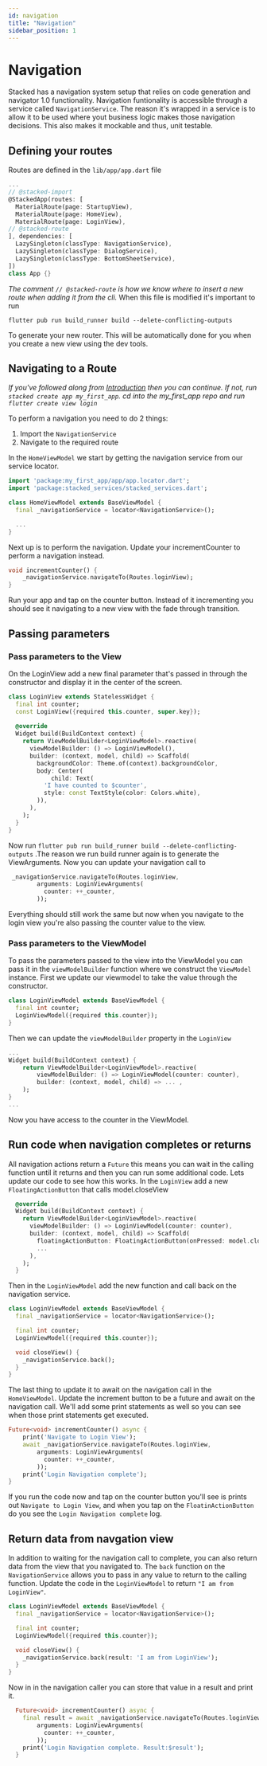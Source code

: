 ```yaml
---
id: navigation
title: "Navigation"
sidebar_position: 1
---
```


# Navigation

Stacked has a navigation system setup that relies on code generation and navigator 1.0 functionality. Navigation funtionality is accessible through a service called `NavigationService`. The reason it's wrapped in a service is to allow it to be used where yout business logic makes those navigation decisions. This also makes it mockable and thus, unit testable. 

## Defining your routes

Routes are defined in the `lib/app/app.dart` file

```dart
...
// @stacked-import
@StackedApp(routes: [
  MaterialRoute(page: StartupView),
  MaterialRoute(page: HomeView),
  MaterialRoute(page: LoginView),
// @stacked-route
], dependencies: [
  LazySingleton(classType: NavigationService),
  LazySingleton(classType: DialogService),
  LazySingleton(classType: BottomSheetService),
])
class App {}
```

_The comment `// @stacked-route` is how we know where to insert a new route when adding it from the cli._ When this file is modified it's important to run

```
flutter pub run build_runner build --delete-conflicting-outputs
```

To generate your new router. This will be automatically done for you when you create a new view using the dev tools.

## Navigating to a Route

_If you've followed along from [Introduction](introduction) then you can continue. If not, run `stacked create app my_first_app`. cd into the my_first_app repo and run `flutter create view login`_

To perform a navigation you need to do 2 things:
1. Import the `NavigationService`
2. Navigate to the required route

In the `HomeViewModel` we start by getting the navigation service from our service locator.

```dart
import 'package:my_first_app/app/app.locator.dart';
import 'package:stacked_services/stacked_services.dart';

class HomeViewModel extends BaseViewModel {
  final _navigationService = locator<NavigationService>();

  ...
}
```

Next up is to perform the navigation. Update your incrementCounter to perform a navigation instead.
```dart
void incrementCounter() {
    _navigationService.navigateTo(Routes.loginView);
}
```

Run your app and tap on the counter button. Instead of it incrementing you should see it navigating to a new view with the fade through transition.

## Passing parameters

### Pass parameters to the View

On the LoginView add a new final parameter that's passed in through the constructor and display it in the center of the screen. 

```dart
class LoginView extends StatelessWidget {
  final int counter;
  const LoginView({required this.counter, super.key});
  
  @override
  Widget build(BuildContext context) {
    return ViewModelBuilder<LoginViewModel>.reactive(
      viewModelBuilder: () => LoginViewModel(),
      builder: (context, model, child) => Scaffold(
        backgroundColor: Theme.of(context).backgroundColor,
        body: Center(
            child: Text(
          'I have counted to $counter',
          style: const TextStyle(color: Colors.white),
        )),
      ),
    );
  }
}
```

Now run `flutter pub run build_runner build --delete-conflicting-outputs` .The reason we run build runner again is to generate the ViewArguments. Now you can update your navigation call to

```dart
 _navigationService.navigateTo(Routes.loginView,
        arguments: LoginViewArguments(
          counter: ++_counter,
        ));
```

Everything should still work the same but now when you navigate to the login view you're also passing the counter value to the view. 

### Pass parameters to the ViewModel

To pass the parameters passed to the view into the ViewModel you can pass it in the `viewModelBuilder` function where we construct the `ViewModel` instance. First we update our viewmodel to take the value through the constructor.

```dart
class LoginViewModel extends BaseViewModel {
  final int counter;
  LoginViewModel({required this.counter});
}
```

Then we can update the `viewModelBuilder` property in the `LoginView`

```dart
...
Widget build(BuildContext context) {
    return ViewModelBuilder<LoginViewModel>.reactive(
        viewModelBuilder: () => LoginViewModel(counter: counter),
        builder: (context, model, child) => ... ,
    );
}
...
```

Now you have access to the counter in the ViewModel.

## Run code when navigation completes or returns

All navigation actions return a `Future` this means you can wait in the calling function until it returns and then you can run some additional code. Lets update our code to see how this works. In the `LoginView` add a new `FloatingActionButton` that calls model.closeView

```dart title="login_view.dart"
  @override
  Widget build(BuildContext context) {
    return ViewModelBuilder<LoginViewModel>.reactive(
      viewModelBuilder: () => LoginViewModel(counter: counter),
      builder: (context, model, child) => Scaffold(
        floatingActionButton: FloatingActionButton(onPressed: model.closeView),
        ...
      ),
    );
  }
```

Then in the `LoginViewModel` add the new function and call back on the navigation service.

```dart title="login_viewmodel.dart"
class LoginViewModel extends BaseViewModel {
  final _navigationService = locator<NavigationService>();

  final int counter;
  LoginViewModel({required this.counter});

  void closeView() {
    _navigationService.back();
  }
}
```

The last thing to update it to await on the navigation call in the `HomeViewModel`. Update the increment button to be a future and await on the navigation call. We'll add some print statements as well so you can see when those print statements get executed.

```dart title="home_viewmodel.dart"
Future<void> incrementCounter() async {
    print('Navigate to Login View');
    await _navigationService.navigateTo(Routes.loginView,
        arguments: LoginViewArguments(
          counter: ++_counter,
        ));
    print('Login Navigation complete');
}
```

If you run the code now and tap on the counter button you'll see is prints out `Navigate to Login View`, and when you tap on the `FloatinActionButton` do you see the `Login Navigation complete` log.

## Return data from navgation view

In addition to waiting for the navigation call to complete, you can also return data from the view that you navigated to. The `back` function on the `NavigationService` allows you to pass in any value to return to the calling function. Update the code in the `LoginViewModel` to return `"I am from LoginView"`.

```dart title="login_viewmodel.dart"
class LoginViewModel extends BaseViewModel {
  final _navigationService = locator<NavigationService>();

  final int counter;
  LoginViewModel({required this.counter});

  void closeView() {
    _navigationService.back(result: 'I am from LoginView');
  }
}
```

Now in in the navigation caller you can store that value in a result and print it. 

```dart title="home_viewmodel.dart"
  Future<void> incrementCounter() async {
    final result = await _navigationService.navigateTo(Routes.loginView,
        arguments: LoginViewArguments(
          counter: ++_counter,
        ));
    print('Login Navigation complete. Result:$result');
  }
```